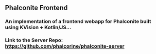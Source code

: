 ## Phalconite Frontend

### An implementation of a frontend webapp for Phalconite built using KVision + Kotlin/JS...

### Link to the Server Repo: https://github.com/phalcorine/phalconite-server